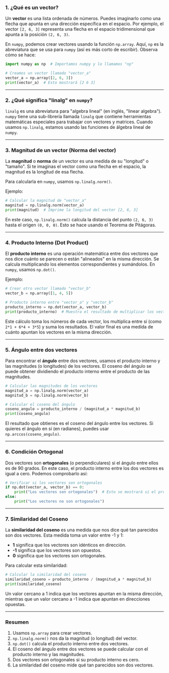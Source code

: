 ### 1. ¿Qué es un vector?

Un **vector** es una lista ordenada de números. Puedes imaginarlo como una flecha que apunta en una dirección específica en el espacio. Por ejemplo, el vector `[2, 6, 3]` representa una flecha en el espacio tridimensional que apunta a la posición `(2, 6, 3)`.

En `numpy`, podemos crear vectores usando la función `np.array`. Aquí, `np` es la abreviatura que se usa para `numpy` (así es más corto de escribir). Observa cómo se hace:

```python
import numpy as np  # Importamos numpy y lo llamamos "np"

# Creamos un vector llamado "vector_a"
vector_a = np.array([2, 6, 3])
print(vector_a)  # Esto mostrará [2 6 3]
```

---

### 2. ¿Qué significa "linalg" en `numpy`?

`linalg` es una abreviatura para "algebra lineal" (en inglés, "linear algebra"). `numpy` tiene una sub-librería llamada `linalg` que contiene herramientas matemáticas especiales para trabajar con vectores y matrices. Cuando usamos `np.linalg`, estamos usando las funciones de álgebra lineal de `numpy`.

---

### 3. Magnitud de un vector (Norma del vector)

La **magnitud** o **norma** de un vector es una medida de su "longitud" o "tamaño". Si te imaginas el vector como una flecha en el espacio, la magnitud es la longitud de esa flecha.

Para calcularla en `numpy`, usamos `np.linalg.norm()`. 

Ejemplo:

```python
# Calcular la magnitud de "vector_a"
magnitud = np.linalg.norm(vector_a)
print(magnitud)  # Imprime la longitud del vector [2, 6, 3]
```

En este caso, `np.linalg.norm()` calcula la distancia del punto `(2, 6, 3)` hasta el origen `(0, 0, 0)`. Esto se hace usando el Teorema de Pitágoras.

---

### 4. Producto Interno (Dot Product)

El **producto interno** es una operación matemática entre dos vectores que nos dice cuánto se parecen o están "alineados" en la misma dirección. Se calcula multiplicando los elementos correspondientes y sumándolos. En `numpy`, usamos `np.dot()`.

Ejemplo:

```python
# Crear otro vector llamado "vector_b"
vector_b = np.array([1, 4, 5])

# Producto interno entre "vector_a" y "vector_b"
producto_interno = np.dot(vector_a, vector_b)
print(producto_interno)  # Muestra el resultado de multiplicar los vectores
```

Este cálculo toma los números de cada vector, los multiplica entre sí (como `2*1 + 6*4 + 3*5`) y suma los resultados. El valor final es una medida de cuánto apuntan los vectores en la misma dirección.

---

### 5. Ángulo entre dos vectores

Para encontrar el **ángulo** entre dos vectores, usamos el producto interno y las magnitudes (o longitudes) de los vectores. El coseno del ángulo se puede obtener dividiendo el producto interno entre el producto de las magnitudes.

```python
# Calcular las magnitudes de los vectores
magnitud_a = np.linalg.norm(vector_a)
magnitud_b = np.linalg.norm(vector_b)

# Calcular el coseno del ángulo
coseno_angulo = producto_interno / (magnitud_a * magnitud_b)
print(coseno_angulo)
```

El resultado que obtienes es el coseno del ángulo entre los vectores. Si quieres el ángulo en sí (en radianes), puedes usar `np.arccos(coseno_angulo)`.

---

### 6. Condición Ortogonal

Dos vectores son **ortogonales** (o perpendiculares) si el ángulo entre ellos es de 90 grados. En este caso, el producto interno entre los dos vectores es igual a cero. Podemos comprobarlo así:

```python
# Verificar si los vectores son ortogonales
if np.dot(vector_a, vector_b) == 0:
    print("Los vectores son ortogonales")  # Esto se mostrará si el producto interno es 0
else:
    print("Los vectores no son ortogonales")
```

---

### 7. Similaridad del Coseno

La **similaridad del coseno** es una medida que nos dice qué tan parecidos son dos vectores. Esta medida toma un valor entre -1 y 1:
- **1** significa que los vectores son idénticos en dirección.
- **-1** significa que los vectores son opuestos.
- **0** significa que los vectores son ortogonales.

Para calcular esta similaridad:

```python
# Calcular la similaridad del coseno
similaridad_coseno = producto_interno / (magnitud_a * magnitud_b)
print(similaridad_coseno)
```

Un valor cercano a 1 indica que los vectores apuntan en la misma dirección, mientras que un valor cercano a -1 indica que apuntan en direcciones opuestas.

---

### Resumen

1. Usamos `np.array` para crear vectores.
2. `np.linalg.norm()` nos da la magnitud (o longitud) del vector.
3. `np.dot()` calcula el producto interno entre dos vectores.
4. El coseno del ángulo entre dos vectores se puede calcular con el producto interno y las magnitudes.
5. Dos vectores son ortogonales si su producto interno es cero.
6. La similaridad del coseno mide qué tan parecidos son dos vectores.
